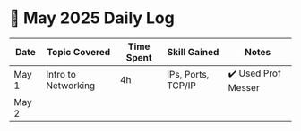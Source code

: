 # 📅 May 2025 Daily Log

| Date | Topic Covered | Time Spent | Skill Gained | Notes |
|------|---------------|------------|--------------|-------|
| May 1 | Intro to Networking | 4h | IPs, Ports, TCP/IP | ✔️ Used Prof Messer |
| May 2 |  |  |  |  |
